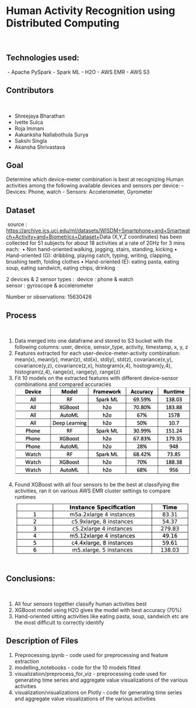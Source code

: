 
# Human Activity Recognition using Distributed Computing
​
## Technologies used:
​
    - Apache PySpark
    - Spark ML
    - H2O
    - AWS EMR
    - AWS S3
​
​
## Contributors
​
- Shreejaya Bharathan
- Ivette Sulca
- Roja Immani
- Aakanksha Nallabothula Surya
- Sakshi Singla
- Akansha Shrivastava
​
## Goal
Determine which device-meter combination is best at recognizing Human activities among the following available devices and sensors per device:
    - Devices: Phone, watch
    - Sensors: Accelerometer, Gyrometer
    
    
## Dataset
​
source : https://archive.ics.uci.edu/ml/datasets/WISDM+Smartphone+and+Smartwatch+Activity+and+Biometrics+Dataset+
​
Data (X,Y,Z coordinates) has been collected for 51 subjects for about 18 activities at a rate of 20Hz for 3 mins each:
​
    • Non hand-oriented:walking, jogging, stairs, standing, kicking 
    • Hand-oriented (G): dribbling, playing catch, typing, writing, clapping, brushing teeth, folding clothes
    • Hand-oriented (E): eating pasta, eating soup, eating sandwich, eating chips, drinking
    
2 devices & 2 sensor types :
​
    device : phone & watch  
    sensor : gyroscope & accelerometer 
    
Number or observations: 15630426
​
​
## Process
​
1) Data merged into one dataframe and stored to S3 bucket with the following columns:
user, device, sensor_type, activity, timestamp, x, y, z
​
2) Features extracted for each user-device-meter-activity combination:
mean(x), mean(y), mean(z), std(x), std(y), std(z), covariance(x,y), covariance(y,z), covariance(z,x), histogram(x,4), hostogram(y,4), histogram(z,4), range(x), range(y), range(z)
​
3) Fit 10 models on the extracted features with different device-sensor combinations and compared accuracies
​
![image info](./images/accuracies.png)
​
​
4) Found XGBoost with all four sensors to be the best at classifying the activities, ran it on various AWS EMR cluster settings to compare runtimes
​
![image info](./images/best_model_runtimes.png)
​
​
## Conclusions:
​
1) All four sensors together classify human activities best
​
2) XGBoost model using H2O gives the model with best accuracy (70%)
​
3) Hand-oriented sitting activities like eating pasta, soup, sandwich etc are the most difficult to correctly identify
​
​
## Description of Files

1) Preprocessing.ipynb - code used for preprocessing and feature extraction
2) modelling_notebooks - code for the 10 models fitted
3) visualization/preprocess_for_viz - preprocessing code used for generating time series and aggregate value visualizations of the various activities
4) visualization/visualizations on Plotly - code for generating time series and aggregate value visualizations of the various activities
 
